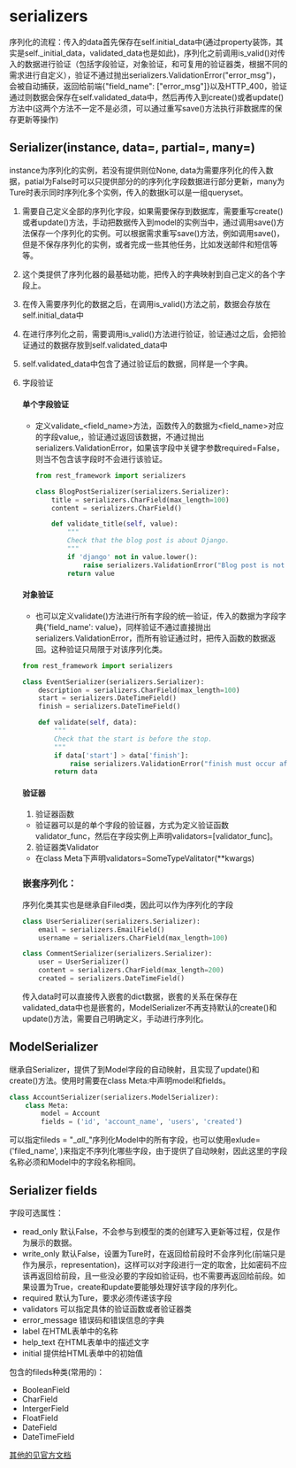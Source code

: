 # serializers

序列化的流程：传入的data首先保存在self.initial_data中(通过property装饰，其实是self._initial_data，validated_data也是如此)，序列化之前调用is_valid()对传入的数据进行验证（包括字段验证，对象验证，和可复用的验证器类，根据不同的需求进行自定义），验证不通过抛出serializers.ValidationError("error_msg")，会被自动捕获，返回给前端{"field_name": ["error_msg"]}以及HTTP_400，验证通过则数据会保存在self.validated_data中，然后再传入到create()或者update()方法中(这两个方法不一定不是必须，可以通过重写save()方法执行非数据库的保存更新等操作)

## Serializer(instance, data=, partial=, many=)

instance为序列化的实例，若没有提供则位None, data为需要序列化的传入数据，patial为False时可以只提供部分的的序列化字段数据进行部分更新，many为Ture时表示同时序列化多个实例，传入的数据k可以是一组queryset。

1. 需要自己定义全部的序列化字段，如果需要保存到数据库，需要重写create()或者update()方法，手动把数据传入到model的实例当中，通过调用save()方法保存一个序列化的实例。可以根据需求重写save()方法，例如调用save()，但是不保存序列化的实例，或者完成一些其他任务，比如发送邮件和短信等等。

2. 这个类提供了序列化器的最基础功能，把传入的字典映射到自己定义的各个字段上。

3. 在传入需要序列化的数据之后，在调用is_valid()方法之前，数据会存放在self.initial_data中

4. 在进行序列化之前，需要调用is_valid()方法进行验证，验证通过之后，会把验证通过的数据存放到self.validated_data中

5. self.validated_data中包含了通过验证后的数据，同样是一个字典。

6. 字段验证

   #### 单个字段验证

   - 定义validate_<field_name>方法，函数传入的数据为<field_name>对应的字段value,，验证通过返回该数据，不通过抛出serializers.ValidationError，如果该字段中关键字参数required=False，则当不包含该字段时不会进行该验证。

     ```python
     from rest_framework import serializers
     
     class BlogPostSerializer(serializers.Serializer):
         title = serializers.CharField(max_length=100)
         content = serializers.CharField()
     
         def validate_title(self, value):
             """
             Check that the blog post is about Django.
             """
             if 'django' not in value.lower():
                 raise serializers.ValidationError("Blog post is not about Django")
             return value
     ```

   #### 对象验证

   -  也可以定义validate()方法进行所有字段的统一验证，传入的数据为字段字典{'field_name': value}，同样验证不通过直接抛出serializers.ValidationError，而所有验证通过时，把传入函数的数据返回。这种验证只局限于对该序列化类。

     ```python
     from rest_framework import serializers
     
     class EventSerializer(serializers.Serializer):
         description = serializers.CharField(max_length=100)
         start = serializers.DateTimeField()
         finish = serializers.DateTimeField()
     
         def validate(self, data):
             """
             Check that the start is before the stop.
             """
             if data['start'] > data['finish']:
                 raise serializers.ValidationError("finish must occur after start")
             return data
     ```

   #### 验证器

   1. 验证器函数

   - 验证器可以是的单个字段的验证器，方式为定义验证函数validator_func，然后在字段实例上声明validators=[validator_func]。

   2. 验证器类Validator

   - 在class Meta下声明validators=SomeTypeValitator(**kwargs)

   ### 嵌套序列化：

   序列化类其实也是继承自Filed类，因此可以作为序列化的字段

   ```python
   class UserSerializer(serializers.Serializer):
       email = serializers.EmailField()
       username = serializers.CharField(max_length=100)    
   
   class CommentSerializer(serializers.Serializer):
       user = UserSerializer()
       content = serializers.CharField(max_length=200)
       created = serializers.DateTimeField()
   ```

   传入data时可以直接传入嵌套的dict数据，嵌套的关系在保存在validated_data中也是嵌套的，ModelSerializer不再支持默认的create()和update()方法，需要自己明确定义，手动进行序列化。







## ModelSerializer

继承自Serializer，提供了到Model字段的自动映射，且实现了update()和create()方法。使用时需要在class Meta:中声明model和fields。

```python
class AccountSerializer(serializers.ModelSerializer):
    class Meta:
        model = Account
        fields = ('id', 'account_name', 'users', 'created')
```

可以指定fileds = "\__all__"序列化Model中的所有字段，也可以使用exlude=('filed_name', )来指定不序列化哪些字段，由于提供了自动映射，因此这里的字段名称必须和Model中的字段名称相同。



## Serializer fields

字段可选属性：

- read_only	默认False，不会参与到模型的类的创建写入更新等过程，仅是作为展示的数据。
- write_only   默认False，设置为Ture时，在返回给前段时不会序列化(前端只是作为展示，representation)，这样可以对字段进行一定的取舍，比如密码不应该再返回给前段，且一些没必要的字段如验证码，也不需要再返回给前段。如果设置为True，create和update要能够处理好该字段的序列化。
- required       默认为Ture，要求必须传递该字段
- validators    可以指定具体的验证函数或者验证器类
- error_message    错误码和错误信息的字典
- label    在HTML表单中的名称
- help_text    在HTML表单中的描述文字
- initial    提供给HTML表单中的初始值

包含的fileds种类(常用的)：

- BooleanField
- CharField
- IntergerField
- FloatField
- DateField
- DateTimeField

[其他的见官方文档](https://q1mi.github.io/Django-REST-framework-documentation/api-guide/fields/)